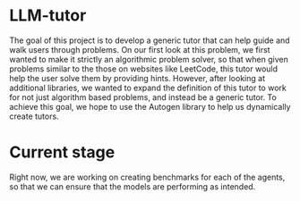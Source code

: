 # LLM-tutor

The goal of this project is to develop a generic tutor that can help guide and walk users through problems. On our first look at this problem, we first wanted to make it strictly an algorithmic problem solver, so that when given problems similar to the those on websites like LeetCode, this tutor would help the user solve them by providing hints. However, after looking at additional libraries, we wanted to expand the definition of this tutor to work for not just algorithm based problems, and instead be a generic tutor. To achieve this goal, we hope to use the Autogen library to help us dynamically create tutors. 

# Current stage
Right now, we are working on creating benchmarks for each of the agents, so that we can ensure that the models are performing as intended. 

